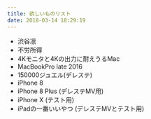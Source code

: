 ```yaml
---
title: 欲しいものリスト
date: 2018-03-14 18:29:19
---
```


- 渋谷凛
- 不労所得
- 4Kモニタと4Kの出力に耐えうるMac
- MacBookPro late 2016
- 150000ジュエル(デレステ)
- iPhone 8
- iPhone 8 Plus (デレステMV用)
- iPhone X (テスト用)
- iPadの一番いいやつ (デレステMVとテスト用)